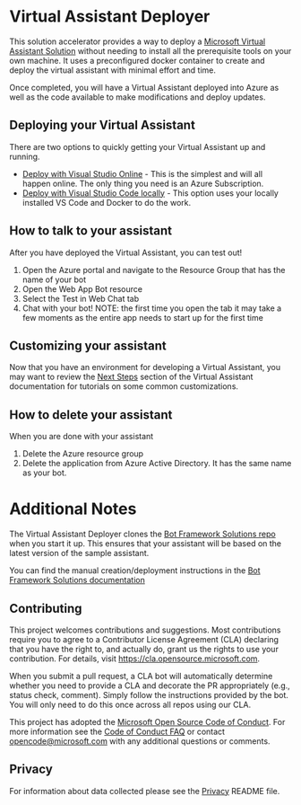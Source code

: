 # Virtual Assistant Deployer

This solution accelerator provides a way to deploy a [Microsoft Virtual Assistant Solution](https://microsoft.github.io/botframework-solutions/overview/virtual-assistant-solution/) without needing to install all the prerequisite tools on your own machine. It uses a preconfigured docker container to create and deploy the virtual assistant with minimal effort and time.

Once completed, you will have a Virtual Assistant deployed into Azure as well as the code available to make modifications and deploy updates.

## Deploying your Virtual Assistant
There are two options to quickly getting your Virtual Assistant up and running.
* [Deploy with Visual Studio Online](docs/visualstudioonline.md) - This is the simplest and will all happen online. The only thing you need is an Azure Subscription.
* [Deploy with Visual Studio Code locally](docs/visualstudiocode.md) - This option uses your locally installed VS Code and Docker to do the work.

## How to talk to your assistant
After you have deployed the Virtual Assistant, you can test out!
1. Open the Azure portal and navigate to the Resource Group that has the name of your bot
2. Open the Web App Bot resource
3. Select the Test in Web Chat tab
4. Chat with your bot! 
NOTE: the first time you open the tab it may take a few moments as the entire app needs to start up for the first time

## Customizing your assistant
Now that you have an environment for developing a Virtual Assistant, you may want to review the [Next Steps](https://microsoft.github.io/botframework-solutions/virtual-assistant/tutorials/customize-assistant/csharp/5-next-steps/) section of the Virtual Assistant documentation for tutorials on some common customizations.

## How to delete your assistant
When you are done with your assistant
1. Delete the Azure resource group
2. Delete the application from Azure Active Directory. It has the same name as your bot.

# Additional Notes
The Virtual Assistant Deployer clones the [Bot Framework Solutions repo](https://github.com/microsoft/botframework-solutions) when you start it up. This ensures that your assistant will be based on the latest version of the sample assistant.

You can find the manual creation/deployment instructions in the  [Bot Framework Solutions documentation](
https://microsoft.github.io/botframework-solutions/virtual-assistant/tutorials/create-assistant/csharp/1-intro/)


## Contributing

This project welcomes contributions and suggestions.  Most contributions require you to agree to a Contributor License Agreement (CLA) declaring that you have the right to, and actually do, grant us the rights to use your contribution. For details, visit https://cla.opensource.microsoft.com.

When you submit a pull request, a CLA bot will automatically determine whether you need to provide a CLA and decorate the PR appropriately (e.g., status check, comment). Simply follow the instructions provided by the bot. You will only need to do this once across all repos using our CLA.

This project has adopted the [Microsoft Open Source Code of Conduct](https://opensource.microsoft.com/codeofconduct/). For more information see the [Code of Conduct FAQ](https://opensource.microsoft.com/codeofconduct/faq/) or contact [opencode@microsoft.com](mailto:opencode@microsoft.com) with any additional questions or comments.

## Privacy
For information about data collected please see the [Privacy](https://github.com/microsoft/Virtual-Assistant-Deployer/blob/master/PRIVACY.md) README file. 
